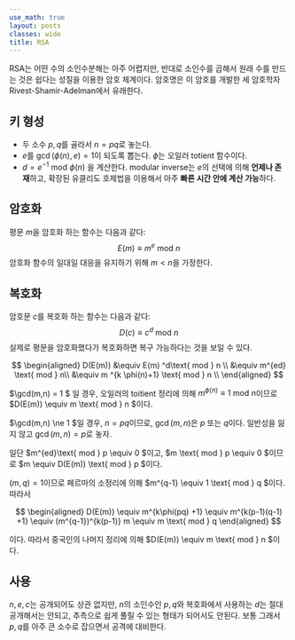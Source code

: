 ```yaml
---
use_math: true
layout: posts
classes: wide
title: RSA
---
```


RSA는 어떤 수의 소인수분해는 아주 어렵지만, 반대로 소인수를 곱해서 원래 수를 만드는 것은 쉽다는 성질을 이용한 암호 체계이다. 암호명은 이 암호를 개발한 세 암호학자 Rivest-Shamir-Adelman에서 유래한다.

## 키 형성

* 두 소수 $p,q$를 골라서 $n=pq$로 놓는다.
* $e$를 $\gcd ( \phi (n), e) = 1$이 되도록 뽑는다. $\phi$는 오일러 totient 함수이다.
* $d = e^{-1}\text{ mod } \phi (n)$ 을 계산한다. modular inverse는 $e$의 선택에 의해 **언제나 존재**하고, 확장된 유클리도 호제법을 이용해서 아주 **빠른 시간 안에 계산 가능**하다.

## 암호화

평문 $m$을 암호화 하는 함수는 다음과 같다:
$$
E(m ) \equiv m^e \text{ mod }n
$$
암호화 함수의 일대일 대응을 유지하기 위해 $m<n$을 가정한다.

## 복호화

암호문 $c$를 복호화 하는 함수는 다음과 같다:
$$
D(c) \equiv c^d \text{ mod } n
$$
실제로 평문을 암호화했다가 복호화하면 복구 가능하다는 것을 보일 수 있다.


$$
\begin{aligned}
D(E(m)) &\equiv E(m) ^d\text{ mod } n \\
&\equiv m^{ed} \text{ mod } n\\
&\equiv m ^{k \phi(n)+1} \text{ mod } n \\
\end{aligned}
$$


$\gcd(m,n)  = 1 $ 일 경우, 오일러의 toitient 정리에 의해 $m^{\phi(n)} \equiv 1 \text{ mod } n$이므로 $D(E(m)) \equiv m \text{ mod } n $이다.

$\gcd(m,n) \ne 1 $일 경우, $n = pq$이므로, $\gcd(m,n)$은 $p$ 또는 $q$이다. 일반성을 잃지 않고 $\gcd(m,n) = p$로 놓자.

일단 $m^{ed}\text{ mod } p \equiv 0 $이고, $m \text{ mod } p \equiv 0 $이므로 $m \equiv D(E(m)) \text{ mod } p $이다.

$(m,q) = 1$이므로 페르마의 소정리에 의해 $m^{q-1} \equiv 1 \text{ mod } q $이다. 따라서


$$
\begin{aligned}
D(E(m)) \equiv m^{k\phi(pq) +1} \equiv m^{k(p-1)(q-1) +1} \equiv (m^{q-1})^{k(p-1)} m \equiv m \text{ mod } q
\end{aligned}
$$


이다. 따라서 중국인의 나머지 정리에 의해 $D(E(m)) \equiv m \text{ mod } n $이다.

## 사용

$n,e,c$는 공개되어도 상관 없지만, $n$의 소인수인 $p,q$와 복호화에서 사용하는 $d$는 절대 공개해서는 안되고, 추측으로 쉽게 풀릴 수 있는 형태가 되어서도 안된다. 보통 그래서 $p,q$를 아주 큰 소수로 잡으면서 공격에 대비한다.